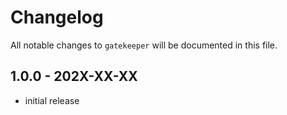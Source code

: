 # Changelog

All notable changes to `gatekeeper` will be documented in this file.

## 1.0.0 - 202X-XX-XX

- initial release
